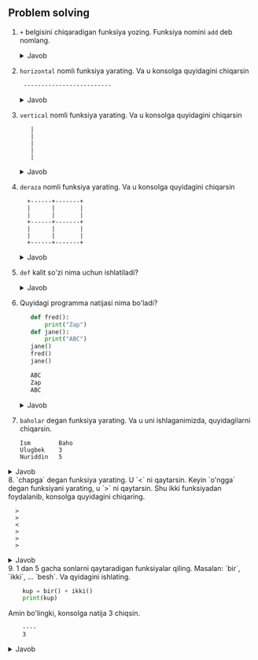 ## Problem solving
1. `+` belgisini chiqaradigan funksiya yozing. Funksiya nomini `add` deb nomlang.
   <details><summary>Javob</summary>

     ```python
     def add():
         print("+")
     add()
     # +
     ```
    </details>

2. `horizontal` nomli funksiya yarating. Va u konsolga quyidagini chiqarsin
   ```commandline
    -------------------------
    ```
   <details><summary>Javob</summary>

     ```python
     def horizontal():
          print("-"*10)
     horizontal()
     #----------
     ```
    </details>
3. `vertical` nomli funksiya yarating. Va u konsolga quyidagini chiqarsin
    ```commandline
       |
       |
       |
       |
       |
     ```

   <details><summary>Javob</summary>

     ```python    
      def horizontal():
             print("|")
      horizontal()
     ```
    </details>
4. `deraza` nomli funksiya yarating. Va u konsolga quyidagini chiqarsin

    ```commandline
      +------+-------+
      |      |       |
      |      |       |
      +------+-------+
      |      |       |
      |      |       |
      +------+-------+
    ```
   <details><summary>Javob</summary>

    ```python
       def deraza():
           print('+------+-------+')
           print('|      |       |')
           print('|      |       |')
           print('+------+-------+')
           print('|      |       |')
           print('|      |       |')
           print('+------+-------+')
       deraza()
  </details>

   
5. `def` kalit so'zi nima uchun ishlatiladi?
   <details><summary>Javob</summary>

     ```python
        Yangi funksiya tuzish uchun
     ```
    </details>
6. Quyidagi programma natijasi nima bo'ladi?
    ```python
       def fred():
           print("Zap")
       def jane():
           print("ABC")
       jane()
       fred()
       jane()
   
       ABC
       Zap
       ABC
    ```
   <details><summary>Javob</summary>

    ```python
       ABC
       Zap
       ABC
    ```
7. `baholar` degan funksiya yarating. Va u uni ishlaganimizda, quyidagilarni chiqarsin.

    ```commandline
    Ism        Baho
    Ulugbek    3
    Nuriddin   5
  <details><summary>Javob</summary>

   ```python    
      def baholar():
          print("Ism       Baho")
          print("Ulugbek    3")
          print("Nuriddin   5")
    baholar()
   ```
  </details>
8. `chapga` degan funksiya yarating. U `<` ni qaytarsin. Keyin `o'ngga` degan funksiyani yarating, u `>` ni 
   qaytarsin. Shu ikki funksiyadan foydalanib, konsolga quyidagini chiqaring.
   
  ```commandline
    >
    >
    <
    >
    >
    > 
   ```
  <details><summary>Javob</summary>

   ```python
        def chapga():
            return '>'
        def ongga():
           return '<'
       print(ongga())
       print(ongga())
       print(chapga())
       print(ongga())
       print(ongga())
       print(ongga())
   ```
  </details>
 9. 1 dan 5 gacha sonlarni qaytaradigan funksiyalar qiling. Masalan: `bir`, `ikki`, ... `besh`.
     Va qyidagini ishlating.
   
```python         
    kup = bir() + ikki()
    print(kup)
```
Amin bo'lingki, konsolga natija 3 chiqsin. 
```commandline
    ----
    3
```
  <details><summary>Javob</summary>  
 
   ```python
      def bir():
          return 1
      def ikki():
          return 2
      def uch():
          return 3
      def tort():
          return 4
      def besh():
          return 5
      kup = bir() + ikki()
      print(kup) 
      # 3
   ```
  </details>

  
    


